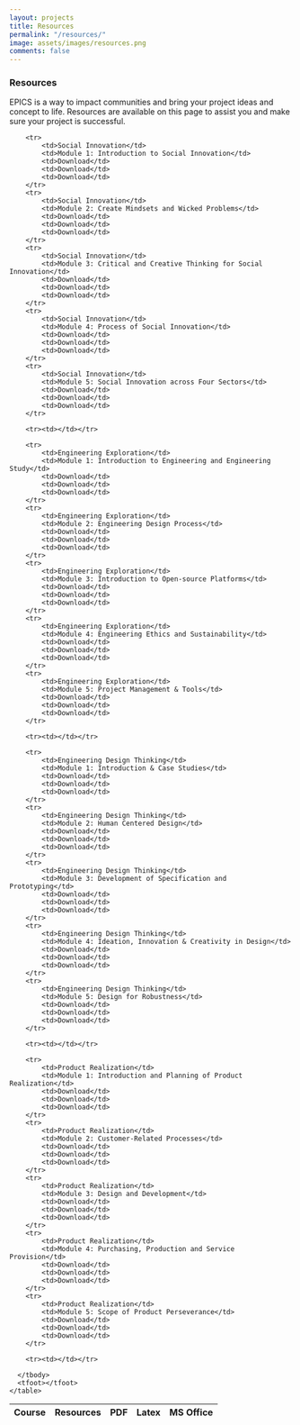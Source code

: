 ```yaml
---
layout: projects
title: Resources
permalink: "/resources/"
image: assets/images/resources.png
comments: false
---
```


### Resources

EPICS is a way to impact communities and bring your project ideas and concept to life. Resources are available on this page to assist you and make sure your project is successful.

<div class="col-md-12">
    <table class="sortable">
      <thead>
        <tr>
          <th class="no-sort">Course</th>
          <th class="no-sort">Resources</th>
          <th class="no-sort">PDF</th>
		  <th class="no-sort">Latex</th>
          <th class="no-sort">MS Office</th>
        </tr>
      </thead>
      <tbody>
	  
        <tr>
			<td>Social Innovation</td>
			<td>Module 1: Introduction to Social Innovation</td>
			<td>Download</td>
			<td>Download</td>
			<td>Download</td>
        </tr>
        <tr>
			<td>Social Innovation</td>
			<td>Module 2: Create Mindsets and Wicked Problems</td>
			<td>Download</td>
			<td>Download</td>
			<td>Download</td>
        </tr>
		<tr>
			<td>Social Innovation</td>
			<td>Module 3: Critical and Creative Thinking for Social Innovation</td>
			<td>Download</td>
			<td>Download</td>
			<td>Download</td>
        </tr>
        <tr>
			<td>Social Innovation</td>
			<td>Module 4: Process of Social Innovation</td>
			<td>Download</td>
			<td>Download</td>
			<td>Download</td>
        </tr>
        <tr>
			<td>Social Innovation</td>
			<td>Module 5: Social Innovation across Four Sectors</td>
			<td>Download</td>
			<td>Download</td>
			<td>Download</td>
        </tr>
		
		<tr><td></td></tr>
		
		<tr>
			<td>Engineering Exploration</td>
			<td>Module 1: Introduction to Engineering and Engineering Study</td>
			<td>Download</td>
			<td>Download</td>
			<td>Download</td>
        </tr>
        <tr>
			<td>Engineering Exploration</td>
			<td>Module 2: Engineering Design Process</td>
			<td>Download</td>
			<td>Download</td>
			<td>Download</td>
        </tr>
		<tr>
			<td>Engineering Exploration</td>
			<td>Module 3: Introduction to Open-source Platforms</td>
			<td>Download</td>
			<td>Download</td>
			<td>Download</td>
        </tr>
        <tr>
			<td>Engineering Exploration</td>
			<td>Module 4: Engineering Ethics and Sustainability</td>
			<td>Download</td>
			<td>Download</td>
			<td>Download</td>
        </tr>
        <tr>
			<td>Engineering Exploration</td>
			<td>Module 5: Project Management & Tools</td>
			<td>Download</td>
			<td>Download</td>
			<td>Download</td>
        </tr>

		<tr><td></td></tr>
		
		<tr>
			<td>Engineering Design Thinking</td>
			<td>Module 1: Introduction & Case Studies</td>
			<td>Download</td>
			<td>Download</td>
			<td>Download</td>
        </tr>
        <tr>
			<td>Engineering Design Thinking</td>
			<td>Module 2: Human Centered Design</td>
			<td>Download</td>
			<td>Download</td>
			<td>Download</td>
        </tr>
		<tr>
			<td>Engineering Design Thinking</td>
			<td>Module 3: Development of Specification and Prototyping</td>
			<td>Download</td>
			<td>Download</td>
			<td>Download</td>
        </tr>
        <tr>
			<td>Engineering Design Thinking</td>
			<td>Module 4: Ideation, Innovation & Creativity in Design</td>
			<td>Download</td>
			<td>Download</td>
			<td>Download</td>
        </tr>
        <tr>
			<td>Engineering Design Thinking</td>
			<td>Module 5: Design for Robustness</td>
			<td>Download</td>
			<td>Download</td>
			<td>Download</td>
        </tr>

		<tr><td></td></tr>
		
		<tr>
			<td>Product Realization</td>
			<td>Module 1: Introduction and Planning of Product Realization</td>
			<td>Download</td>
			<td>Download</td>
			<td>Download</td>
        </tr>
        <tr>
			<td>Product Realization</td>
			<td>Module 2: Customer-Related Processes</td>
			<td>Download</td>
			<td>Download</td>
			<td>Download</td>
        </tr>
		<tr>
			<td>Product Realization</td>
			<td>Module 3: Design and Development</td>
			<td>Download</td>
			<td>Download</td>
			<td>Download</td>
        </tr>
        <tr>
			<td>Product Realization</td>
			<td>Module 4: Purchasing, Production and Service Provision</td>
			<td>Download</td>
			<td>Download</td>
			<td>Download</td>
        </tr>
        <tr>
			<td>Product Realization</td>
			<td>Module 5: Scope of Product Perseverance</td>
			<td>Download</td>
			<td>Download</td>
			<td>Download</td>
        </tr>

		<tr><td></td></tr>
		
      </tbody>
      <tfoot></tfoot>
    </table>
</div>